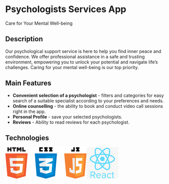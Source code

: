 # Psychologists Services App

Care for Your Mental Well-being

## Description

Our psychological support service is here to help you find inner peace and confidence. We offer professional assistance in a safe and trusting environment, empowering you to unlock your potential and navigate life’s challenges. Caring for your mental well-being is our top priority.

## Main Features

- **Convenient selection of a psychologist** - filters and categories for easy search of a suitable specialist according to your preferences and needs.
- **Online counselling** - the ability to book and conduct video call sessions right in the app.
- **Personal Profile** - save your selected psychologists.
- **Reviews** - Ability to read reviews for each psychologist.

## Technologies

![HTML, CSS, JS](/src/assets/technologies_logo/html5-logo-devextreme-multi-purpose-controls-html-javascript-3.png)![React](/src/assets/technologies_logo/react.png)
